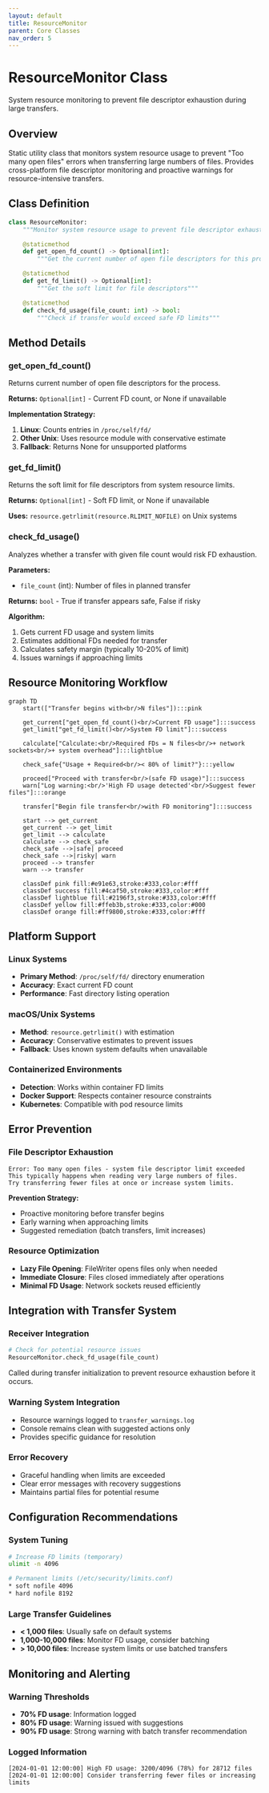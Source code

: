 ```yaml
---
layout: default
title: ResourceMonitor
parent: Core Classes
nav_order: 5
---
```


# ResourceMonitor Class

System resource monitoring to prevent file descriptor exhaustion during large transfers.

## Overview

Static utility class that monitors system resource usage to prevent "Too many open files" errors when transferring large numbers of files. Provides cross-platform file descriptor monitoring and proactive warnings for resource-intensive transfers.

## Class Definition

```python
class ResourceMonitor:
    """Monitor system resource usage to prevent file descriptor exhaustion"""

    @staticmethod
    def get_open_fd_count() -> Optional[int]:
        """Get the current number of open file descriptors for this process"""

    @staticmethod
    def get_fd_limit() -> Optional[int]:
        """Get the soft limit for file descriptors"""

    @staticmethod
    def check_fd_usage(file_count: int) -> bool:
        """Check if transfer would exceed safe FD limits"""
```

## Method Details

### get_open_fd_count()
Returns current number of open file descriptors for the process.

**Returns:** `Optional[int]` - Current FD count, or None if unavailable

**Implementation Strategy:**
1. **Linux**: Counts entries in `/proc/self/fd/`
2. **Other Unix**: Uses resource module with conservative estimate
3. **Fallback**: Returns None for unsupported platforms

### get_fd_limit()
Returns the soft limit for file descriptors from system resource limits.

**Returns:** `Optional[int]` - Soft FD limit, or None if unavailable

**Uses:** `resource.getrlimit(resource.RLIMIT_NOFILE)` on Unix systems

### check_fd_usage()
Analyzes whether a transfer with given file count would risk FD exhaustion.

**Parameters:**
- `file_count` (int): Number of files in planned transfer

**Returns:** `bool` - True if transfer appears safe, False if risky

**Algorithm:**
1. Gets current FD usage and system limits
2. Estimates additional FDs needed for transfer
3. Calculates safety margin (typically 10-20% of limit)
4. Issues warnings if approaching limits

## Resource Monitoring Workflow

```mermaid
graph TD
    start(["Transfer begins with<br/>N files"]):::pink

    get_current["get_open_fd_count()<br/>Current FD usage"]:::success
    get_limit["get_fd_limit()<br/>System FD limit"]:::success

    calculate["Calculate:<br/>Required FDs = N files<br/>+ network sockets<br/>+ system overhead"]:::lightblue

    check_safe{"Usage + Required<br/>< 80% of limit?"}:::yellow

    proceed["Proceed with transfer<br/>(safe FD usage)"]:::success
    warn["Log warning:<br/>'High FD usage detected'<br/>Suggest fewer files"]:::orange

    transfer["Begin file transfer<br/>with FD monitoring"]:::success

    start --> get_current
    get_current --> get_limit
    get_limit --> calculate
    calculate --> check_safe
    check_safe -->|safe| proceed
    check_safe -->|risky| warn
    proceed --> transfer
    warn --> transfer

    classDef pink fill:#e91e63,stroke:#333,color:#fff
    classDef success fill:#4caf50,stroke:#333,color:#fff
    classDef lightblue fill:#2196f3,stroke:#333,color:#fff
    classDef yellow fill:#ffeb3b,stroke:#333,color:#000
    classDef orange fill:#ff9800,stroke:#333,color:#fff
```

## Platform Support

### **Linux Systems**
- **Primary Method**: `/proc/self/fd/` directory enumeration
- **Accuracy**: Exact current FD count
- **Performance**: Fast directory listing operation

### **macOS/Unix Systems**
- **Method**: `resource.getrlimit()` with estimation
- **Accuracy**: Conservative estimates to prevent issues
- **Fallback**: Uses known system defaults when unavailable

### **Containerized Environments**
- **Detection**: Works within container FD limits
- **Docker Support**: Respects container resource constraints
- **Kubernetes**: Compatible with pod resource limits

## Error Prevention

### **File Descriptor Exhaustion**
```
Error: Too many open files - system file descriptor limit exceeded
This typically happens when reading very large numbers of files.
Try transferring fewer files at once or increase system limits.
```

**Prevention Strategy:**
- Proactive monitoring before transfer begins
- Early warning when approaching limits
- Suggested remediation (batch transfers, limit increases)

### **Resource Optimization**
- **Lazy File Opening**: FileWriter opens files only when needed
- **Immediate Closure**: Files closed immediately after operations
- **Minimal FD Usage**: Network sockets reused efficiently

## Integration with Transfer System

### **Receiver Integration**
```python
# Check for potential resource issues
ResourceMonitor.check_fd_usage(file_count)
```

Called during transfer initialization to prevent resource exhaustion before it occurs.

### **Warning System Integration**
- Resource warnings logged to `transfer_warnings.log`
- Console remains clean with suggested actions only
- Provides specific guidance for resolution

### **Error Recovery**
- Graceful handling when limits are exceeded
- Clear error messages with recovery suggestions
- Maintains partial files for potential resume

## Configuration Recommendations

### **System Tuning**
```bash
# Increase FD limits (temporary)
ulimit -n 4096

# Permanent limits (/etc/security/limits.conf)
* soft nofile 4096
* hard nofile 8192
```

### **Large Transfer Guidelines**
- **< 1,000 files**: Usually safe on default systems
- **1,000-10,000 files**: Monitor FD usage, consider batching
- **> 10,000 files**: Increase system limits or use batched transfers

## Monitoring and Alerting

### **Warning Thresholds**
- **70% FD usage**: Information logged
- **80% FD usage**: Warning issued with suggestions
- **90% FD usage**: Strong warning with batch transfer recommendation

### **Logged Information**
```
[2024-01-01 12:00:00] High FD usage: 3200/4096 (78%) for 28712 files
[2024-01-01 12:00:00] Consider transferring fewer files or increasing limits
```
